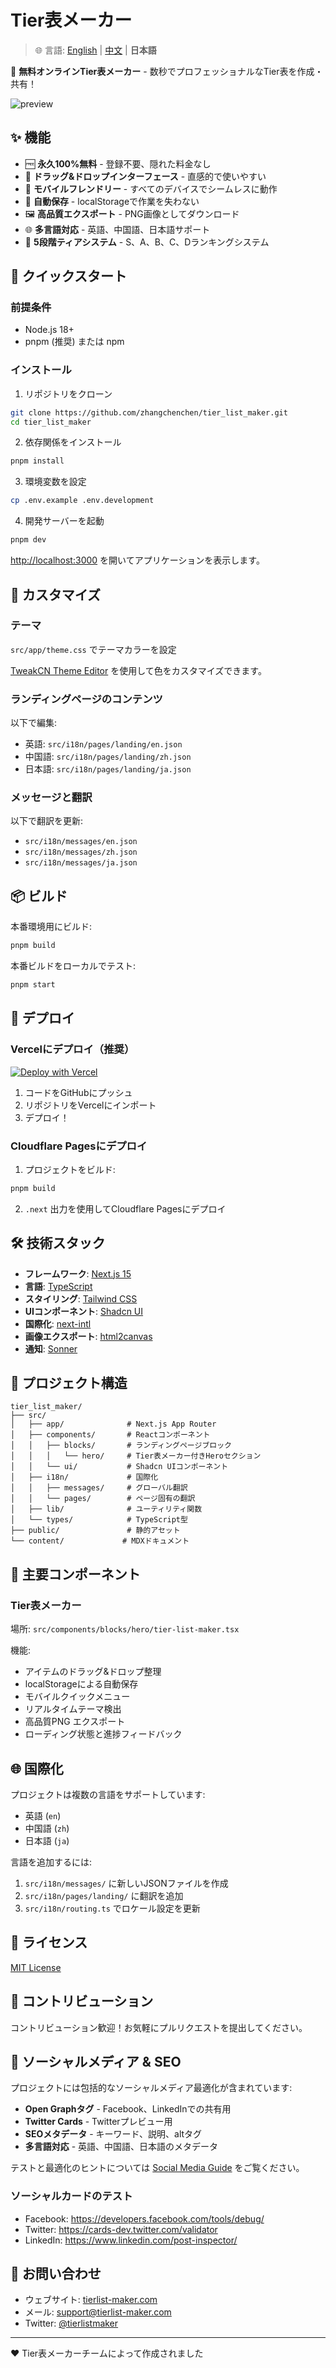 # Tier表メーカー

> 🌐 言語: [English](README.md) | [中文](README.zh.md) | **日本語**

🎯 **無料オンラインTier表メーカー** - 数秒でプロフェッショナルなTier表を作成・共有！

![preview](preview.png)

## ✨ 機能

- 🆓 **永久100%無料** - 登録不要、隠れた料金なし
- 🎨 **ドラッグ&ドロップインターフェース** - 直感的で使いやすい
- 📱 **モバイルフレンドリー** - すべてのデバイスでシームレスに動作
- 💾 **自動保存** - localStorageで作業を失わない
- 🖼️ **高品質エクスポート** - PNG画像としてダウンロード
- 🌐 **多言語対応** - 英語、中国語、日本語サポート
- 🎯 **5段階ティアシステム** - S、A、B、C、Dランキングシステム

## 🚀 クイックスタート

### 前提条件

- Node.js 18+ 
- pnpm (推奨) または npm

### インストール

1. リポジトリをクローン

```bash
git clone https://github.com/zhangchenchen/tier_list_maker.git
cd tier_list_maker
```

2. 依存関係をインストール

```bash
pnpm install
```

3. 環境変数を設定

```bash
cp .env.example .env.development
```

4. 開発サーバーを起動

```bash
pnpm dev
```

[http://localhost:3000](http://localhost:3000) を開いてアプリケーションを表示します。

## 🎨 カスタマイズ

### テーマ

`src/app/theme.css` でテーマカラーを設定

[TweakCN Theme Editor](https://tweakcn.com/editor/theme) を使用して色をカスタマイズできます。

### ランディングページのコンテンツ

以下で編集:
- 英語: `src/i18n/pages/landing/en.json`
- 中国語: `src/i18n/pages/landing/zh.json`
- 日本語: `src/i18n/pages/landing/ja.json`

### メッセージと翻訳

以下で翻訳を更新:
- `src/i18n/messages/en.json`
- `src/i18n/messages/zh.json`
- `src/i18n/messages/ja.json`

## 📦 ビルド

本番環境用にビルド:

```bash
pnpm build
```

本番ビルドをローカルでテスト:

```bash
pnpm start
```

## 🚢 デプロイ

### Vercelにデプロイ（推奨）

[![Deploy with Vercel](https://vercel.com/button)](https://vercel.com/new)

1. コードをGitHubにプッシュ
2. リポジトリをVercelにインポート
3. デプロイ！

### Cloudflare Pagesにデプロイ

1. プロジェクトをビルド:

```bash
pnpm build
```

2. `.next` 出力を使用してCloudflare Pagesにデプロイ

## 🛠️ 技術スタック

- **フレームワーク**: [Next.js 15](https://nextjs.org/)
- **言語**: [TypeScript](https://www.typescriptlang.org/)
- **スタイリング**: [Tailwind CSS](https://tailwindcss.com/)
- **UIコンポーネント**: [Shadcn UI](https://ui.shadcn.com/)
- **国際化**: [next-intl](https://next-intl-docs.vercel.app/)
- **画像エクスポート**: [html2canvas](https://html2canvas.hertzen.com/)
- **通知**: [Sonner](https://sonner.emilkowal.ski/)

## 📁 プロジェクト構造

```
tier_list_maker/
├── src/
│   ├── app/              # Next.js App Router
│   ├── components/       # Reactコンポーネント
│   │   ├── blocks/       # ランディングページブロック
│   │   │   └── hero/     # Tier表メーカー付きHeroセクション
│   │   └── ui/           # Shadcn UIコンポーネント
│   ├── i18n/             # 国際化
│   │   ├── messages/     # グローバル翻訳
│   │   └── pages/        # ページ固有の翻訳
│   ├── lib/              # ユーティリティ関数
│   └── types/            # TypeScript型
├── public/               # 静的アセット
└── content/             # MDXドキュメント
```

## 🎯 主要コンポーネント

### Tier表メーカー

場所: `src/components/blocks/hero/tier-list-maker.tsx`

機能:
- アイテムのドラッグ&ドロップ整理
- localStorageによる自動保存
- モバイルクイックメニュー
- リアルタイムテーマ検出
- 高品質PNG エクスポート
- ローディング状態と進捗フィードバック

## 🌐 国際化

プロジェクトは複数の言語をサポートしています:

- 英語 (`en`)
- 中国語 (`zh`)
- 日本語 (`ja`)

言語を追加するには:
1. `src/i18n/messages/` に新しいJSONファイルを作成
2. `src/i18n/pages/landing/` に翻訳を追加
3. `src/i18n/routing.ts` でロケール設定を更新

## 📝 ライセンス

[MIT License](LICENSE)

## 🤝 コントリビューション

コントリビューション歓迎！お気軽にプルリクエストを提出してください。

## 📱 ソーシャルメディア & SEO

プロジェクトには包括的なソーシャルメディア最適化が含まれています:

- **Open Graphタグ** - Facebook、LinkedInでの共有用
- **Twitter Cards** - Twitterプレビュー用
- **SEOメタデータ** - キーワード、説明、altタグ
- **多言語対応** - 英語、中国語、日本語のメタデータ

テストと最適化のヒントについては [Social Media Guide](SOCIAL_MEDIA_GUIDE.md) をご覧ください。

### ソーシャルカードのテスト

- Facebook: https://developers.facebook.com/tools/debug/
- Twitter: https://cards-dev.twitter.com/validator
- LinkedIn: https://www.linkedin.com/post-inspector/

## 📧 お問い合わせ

- ウェブサイト: [tierlist-maker.com](https://tierlist-maker.com)
- メール: support@tierlist-maker.com
- Twitter: [@tierlistmaker](https://twitter.com/tierlistmaker)

---

❤️ Tier表メーカーチームによって作成されました

